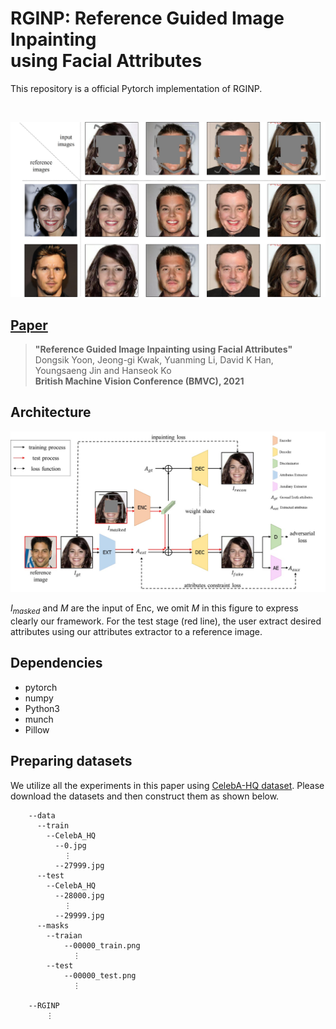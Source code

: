 # RGINP: Reference Guided Image Inpainting <br> using Facial Attributes

This repository is a official Pytorch implementation of RGINP.

<br>

![Teaser Image](imgs/main_img.jpg)

## [Paper](https://arxiv.org/abs/2301.08044)
>**"Reference Guided Image Inpainting using Facial Attributes"** <br>
>Dongsik Yoon, Jeong-gi Kwak, Yuanming Li, David K Han, Youngsaeng Jin and Hanseok Ko<br>
>**British Machine Vision Conference (BMVC), 2021** <br>

## Architecture
![Architecture](imgs/architecture.jpg)

$I_{masked}$ and $M$ are the input of Enc, we omit $M$ in this figure to express clearly our framework. For the test stage (red line), the user extract desired attributes using our attributes extractor to a reference image.

## Dependencies
- pytorch
- numpy
- Python3
- munch
- Pillow

## **Preparing datasets**
We utilize all the experiments in this paper using [CelebA-HQ dataset](https://github.com/tkarras/progressive_growing_of_gans/tree/original-theano-version).
Please download the datasets and then construct them as shown below.

```
    --data
      --train
        --CelebA_HQ
          --0.jpg
            ⋮
          --27999.jpg
      --test
        --CelebA_HQ
          --28000.jpg
            ⋮
          --29999.jpg
      --masks
        --traian
            --00000_train.png
              ⋮
        --test
            --00000_test.png
              ⋮
        
    --RGINP
        ⋮
```

